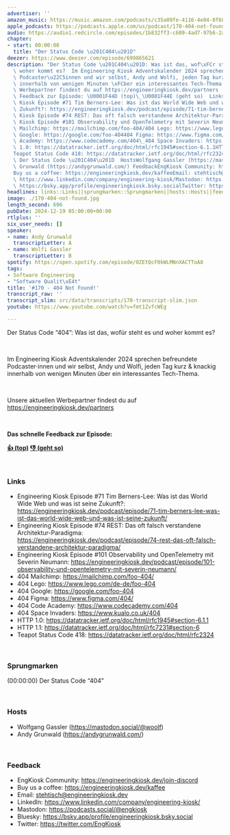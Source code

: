 ```yaml
---
advertiser: ''
amazon_music: https://music.amazon.com/podcasts/c35a09fe-4116-4e04-8f68-77d61b112e46/episodes/1e2a6774-eba7-423d-aaa9-3d3078f4b434/engineering-kiosk-170---404-not-found
apple_podcasts: https://podcasts.apple.com/us/podcast/170-404-not-found/id1603082924?i=1000680921696&uo=4
audio: https://audio1.redcircle.com/episodes/1b832ff3-c609-4ad7-97b6-2a6bd901b424/stream.mp3
chapter:
- start: 00:00:00
  title: "Der Status Code \u201C404\u201D"
deezer: https://www.deezer.com/episode/699865621
description: "Der Status Code \u201C404\u201D: Was ist das, wof\xFCr steht es und\
  \ woher kommt es?  Im Engineering Kiosk Adventskalender 2024 sprechen befreundete\
  \ Podcaster\u22C5innen und wir selbst, Andy und Wolfi, jeden Tag kurz & knackig\
  \ innerhalb von wenigen Minuten \xFCber ein interessantes Tech-Thema.  Unsere aktuellen\
  \ Werbepartner findest du auf https://engineeringkiosk.dev/partners  Das schnelle\
  \ Feedback zur Episode: \U0001F44D (top)\_\U0001F44E (geht so)  LinksEngineering\
  \ Kiosk Episode #71 Tim Berners-Lee: Was ist das World Wide Web und was ist seine\
  \ Zukunft?: https://engineeringkiosk.dev/podcast/episode/71-tim-berners-lee-was-ist-das-world-wide-web-und-was-ist-seine-zukunft/Engineering\
  \ Kiosk Episode #74 REST: Das oft falsch verstandene Architektur-Paradigma: https://engineeringkiosk.dev/podcast/episode/74-rest-das-oft-falsch-verstandene-architektur-paradigma/Engineering\
  \ Kiosk Episode #101 Observability und OpenTelemetry mit Severin Neumann: https://engineeringkiosk.dev/podcast/episode/101-observability-und-opentelemetry-mit-severin-neumann/404\
  \ Mailchimp: https://mailchimp.com/foo-404/404 Lego: https://www.lego.com/de-de/foo-404404\
  \ Google: https://google.com/foo-404404 Figma: https://www.figma.com/404/\_404 Code\
  \ Academy: https://www.codecademy.com/404\_404 Space Invaders: https://www.kualo.co.uk/404HTTP\
  \ 1.0: https://datatracker.ietf.org/doc/html/rfc1945#section-6.1.1HTTP 1.1: https://datatracker.ietf.org/doc/html/rfc7231#section-6\_\
  Teapot Status Code 418: https://datatracker.ietf.org/doc/html/rfc2324\_ Sprungmarken(00:00:00)\
  \ Der Status Code \u201C404\u201D  HostsWolfgang Gassler (https://mastodon.social/@woolf)Andy\
  \ Grunwald (https://andygrunwald.com/) FeedbackEngKiosk Community: https://engineeringkiosk.dev/join-discord\_\
  Buy us a coffee: https://engineeringkiosk.dev/kaffeeEmail: stehtisch@engineeringkiosk.devLinkedIn:\
  \ https://www.linkedin.com/company/engineering-kiosk/Mastodon: https://podcasts.social/@engkioskBluesky:\
  \ https://bsky.app/profile/engineeringkiosk.bsky.socialTwitter: https://twitter.com/EngKiosk"
headlines: links::Links||sprungmarken::Sprungmarken||hosts::Hosts||feedback::Feedback
image: ./170-404-not-found.jpg
length_second: 696
pubDate: 2024-12-19 05:00:00+00:00
rtlplus: ''
six_user_needs: []
speaker:
- name: Andy Grunwald
  transcriptLetter: A
- name: Wolfi Gassler
  transcriptLetter: B
spotify: https://open.spotify.com/episode/0ZEtQcF0kWLMNnXACTToA8
tags:
- Software Engineering
- "Software Qualit\xE4t"
title: '#170 - 404 Not Found!'
transcript_raw: ''
transcript_slim: src/data/transcripts/170-transcript-slim.json
youtube: https://www.youtube.com/watch?v=fmt1ZvfcWEg

---
```

<p>Der Status Code “404”: Was ist das, wofür steht es und woher kommt es?</p><p><br></p><p>Im Engineering Kiosk Adventskalender 2024 sprechen befreundete Podcaster⋅innen und wir selbst, Andy und Wolfi, jeden Tag kurz &amp; knackig innerhalb von wenigen Minuten über ein interessantes Tech-Thema.</p><p><br></p><p>Unsere aktuellen Werbepartner findest du auf <a href="https://engineeringkiosk.dev/partners">https://engineeringkiosk.dev/partners</a></p><p><br></p><p><strong>Das schnelle Feedback zur Episode:</strong></p><p><a href="https://api.openpodcast.dev/feedback/170/upvote" rel="nofollow"><strong>👍 (top)</strong></a><strong> </strong><a href="https://api.openpodcast.dev/feedback/170/downvote" rel="nofollow"><strong>👎 (geht so)</strong></a></p><p><br></p><h3 id="links">Links</h3><ul><li>Engineering Kiosk Episode #71 Tim Berners-Lee: Was ist das World Wide Web und was ist seine Zukunft?: <a href="https://engineeringkiosk.dev/podcast/episode/71-tim-berners-lee-was-ist-das-world-wide-web-und-was-ist-seine-zukunft/">https://engineeringkiosk.dev/podcast/episode/71-tim-berners-lee-was-ist-das-world-wide-web-und-was-ist-seine-zukunft/</a></li><li>Engineering Kiosk Episode #74 REST: Das oft falsch verstandene Architektur-Paradigma: <a href="https://engineeringkiosk.dev/podcast/episode/74-rest-das-oft-falsch-verstandene-architektur-paradigma/">https://engineeringkiosk.dev/podcast/episode/74-rest-das-oft-falsch-verstandene-architektur-paradigma/</a></li><li>Engineering Kiosk Episode #101 Observability und OpenTelemetry mit Severin Neumann: <a href="https://engineeringkiosk.dev/podcast/episode/101-observability-und-opentelemetry-mit-severin-neumann/">https://engineeringkiosk.dev/podcast/episode/101-observability-und-opentelemetry-mit-severin-neumann/</a></li><li>404 Mailchimp: <a href="https://mailchimp.com/foo-404/" rel="nofollow">https://mailchimp.com/foo-404/</a></li><li>404 Lego: <a href="https://www.lego.com/de-de/foo-404" rel="nofollow">https://www.lego.com/de-de/foo-404</a></li><li>404 Google: <a href="https://google.com/foo-404" rel="nofollow">https://google.com/foo-404</a></li><li>404 Figma: <a href="https://www.figma.com/404/" rel="nofollow">https://www.figma.com/404/</a> </li><li>404 Code Academy: <a href="https://www.codecademy.com/404" rel="nofollow">https://www.codecademy.com/404</a> </li><li>404 Space Invaders: <a href="https://www.kualo.co.uk/404" rel="nofollow">https://www.kualo.co.uk/404</a></li><li>HTTP 1.0: <a href="https://datatracker.ietf.org/doc/html/rfc1945#section-6.1.1" rel="nofollow">https://datatracker.ietf.org/doc/html/rfc1945#section-6.1.1</a></li><li>HTTP 1.1: <a href="https://datatracker.ietf.org/doc/html/rfc7231#section-6" rel="nofollow">https://datatracker.ietf.org/doc/html/rfc7231#section-6</a> </li><li>Teapot Status Code 418: <a href="https://datatracker.ietf.org/doc/html/rfc2324" rel="nofollow">https://datatracker.ietf.org/doc/html/rfc2324</a> </li></ul><p><br></p><h3 id="sprungmarken">Sprungmarken</h3><p>(00:00:00) Der Status Code “404”</p><p><br></p><h3 id="hosts">Hosts</h3><ul><li>Wolfgang Gassler (<a href="https://mastodon.social/@woolf" rel="nofollow">https://mastodon.social/@woolf</a>)</li><li>Andy Grunwald (<a href="https://andygrunwald.com/" rel="nofollow">https://andygrunwald.com/</a>)</li></ul><p><br></p><h3 id="feedback">Feedback</h3><ul><li>EngKiosk Community: <a href="https://engineeringkiosk.dev/join-discord">https://engineeringkiosk.dev/join-discord</a> </li><li>Buy us a coffee: <a href="https://engineeringkiosk.dev/kaffee">https://engineeringkiosk.dev/kaffee</a></li><li>Email: <a href="mailto:stehtisch@engineeringkiosk.dev" rel="nofollow">stehtisch@engineeringkiosk.dev</a></li><li>LinkedIn: <a href="https://www.linkedin.com/company/engineering-kiosk/" rel="nofollow">https://www.linkedin.com/company/engineering-kiosk/</a></li><li>Mastodon: <a href="https://podcasts.social/@engkiosk" rel="nofollow">https://podcasts.social/@engkiosk</a></li><li>Bluesky: <a href="https://bsky.app/profile/engineeringkiosk.bsky.social" rel="nofollow">https://bsky.app/profile/engineeringkiosk.bsky.social</a></li><li>Twitter: <a href="https://twitter.com/EngKiosk" rel="nofollow">https://twitter.com/EngKiosk</a></li></ul>